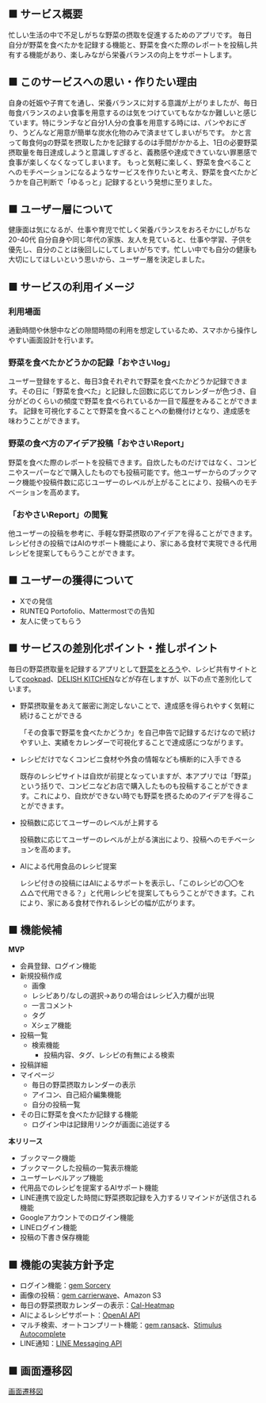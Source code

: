 ## ■ サービス概要
忙しい生活の中で不足しがちな野菜の摂取を促進するためのアプリです。
毎日自分が野菜を食べたかを記録する機能と、野菜を食べた際のレポートを投稿し共有する機能があり、楽しみながら栄養バランスの向上をサポートします。

## ■ このサービスへの思い・作りたい理由
自身の妊娠や子育てを通し、栄養バランスに対する意識が上がりましたが、毎日毎食バランスのよい食事を用意するのは気をつけていてもなかなか難しいと感じています。特にランチなど自分1人分の食事を用意する時には、パンやおにぎり、うどんなど用意が簡単な炭水化物のみで済ませてしまいがちです。
かと言って毎食何gの野菜を摂取したかを記録するのは手間がかかる上、1日の必要野菜摂取量を毎日達成しようと意識しすぎると、義務感や達成できていない罪悪感で食事が楽しくなくなってしまいます。
もっと気軽に楽しく、野菜を食べることへのモチベーションになるようなサービスを作りたいと考え、野菜を食べたかどうかを自己判断で「ゆるっと」記録するという発想に至りました。

## ■ ユーザー層について
健康面は気になるが、仕事や育児で忙しく栄養バランスをおろそかにしがちな20-40代
自分自身や同じ年代の家族、友人を見ていると、仕事や学習、子供を優先し、自分のことは後回しにしてしまいがちです。忙しい中でも自分の健康も大切にしてほしいという思いから、ユーザー層を決定しました。

## ■ サービスの利用イメージ
### 利用場面
通勤時間や休憩中などの隙間時間の利用を想定しているため、スマホから操作しやすい画面設計を行います。

### 野菜を食べたかどうかの記録「おやさいlog」
ユーザー登録をすると、毎日3食それぞれで野菜を食べたかどうか記録できます。その日に「野菜を食べた」と記録した回数に応じてカレンダーが色づき、自分がどのくらいの頻度で野菜を食べられているか一目で履歴をみることができます。
記録を可視化することで野菜を食べることへの動機付けとなり、達成感を味わうことができます。

### 野菜の食べ方のアイデア投稿「おやさいReport」
野菜を食べた際のレポートを投稿できます。自炊したものだけではなく、コンビニやスーパーなどで購入したものでも投稿可能です。他ユーザーからのブックマーク機能や投稿件数に応じユーザーのレベルが上がることにより、投稿へのモチベーションを高めます。

### 「おやさいReport」の閲覧
他ユーザーの投稿を参考に、手軽な野菜摂取のアイデアを得ることができます。
レシピ付きの投稿ではAIのサポート機能により、家にある食材で実現できる代用レシピを提案してもらうことができます。

## ■ ユーザーの獲得について
- Xでの発信
- RUNTEQ Portofolio、Mattermostでの告知
- 友人に使ってもらう

## ■ サービスの差別化ポイント・推しポイント
毎日の野菜摂取量を記録するアプリとして[野菜をとろう](https://apps.apple.com/jp/app/%E9%87%8E%E8%8F%9C%E3%82%92%E3%81%A8%E3%82%8D%E3%81%86/id1604548393)や、レシピ共有サイトとして[cookpad](https://cookpad.com/jp)、[DELISH KITCHEN](https://delishkitchen.tv/)などが存在しますが、以下の点で差別化しています。

- 野菜摂取量をあえて厳密に測定しないことで、達成感を得られやすく気軽に続けることができる
    
    「その食事で野菜を食べたかどうか」を自己申告で記録するだけなので続けやすい上、実績をカレンダーで可視化することで達成感につながります。
    
- レシピだけでなくコンビニ食材や外食の情報なども横断的に入手できる
    
    既存のレシピサイトは自炊が前提となっていますが、本アプリでは「野菜」という括りで、コンビニなどお店で購入したものも投稿することができます。これにより、自炊ができない時でも野菜を摂るためのアイデアを得ることができます。
    
- 投稿数に応じてユーザーのレベルが上昇する
    
    投稿数に応じてユーザーのレベルが上がる演出により、投稿へのモチベーションを高めます。
    
- AIによる代用食品のレシピ提案
    
    レシピ付きの投稿にはAIによるサポートを表示し、「このレシピの〇〇を△△で代用できる？」と代用レシピを提案してもらうことができます。これにより、家にある食材で作れるレシピの幅が広がります。
    

## ■ 機能候補
**MVP**

- 会員登録、ログイン機能
- 新規投稿作成
    - 画像
    - レシピあり/なしの選択→ありの場合はレシピ入力欄が出現
    - 一言コメント
    - タグ
    - Xシェア機能
- 投稿一覧
    - 検索機能
        - 投稿内容、タグ、レシピの有無による検索
- 投稿詳細
- マイページ
    - 毎日の野菜摂取カレンダーの表示
    - アイコン、自己紹介編集機能
    - 自分の投稿一覧
- その日に野菜を食べたか記録する機能
    - ログイン中は記録用リンクが画面に追従する

**本リリース**

- ブックマーク機能
- ブックマークした投稿の一覧表示機能
- ユーザーレベルアップ機能
- 代用品でのレシピを提案するAIサポート機能
- LINE連携で設定した時間に野菜摂取記録を入力するリマインドが送信される機能
- Googleアカウントでのログイン機能
- LINEログイン機能
- 投稿の下書き保存機能

## ■ 機能の実装方針予定

- ログイン機能：[gem Sorcery](https://github.com/Sorcery/sorcery)
- 画像の投稿：[gem carrierwave](https://github.com/carrierwaveuploader/carrierwave)、Amazon S3
- 毎日の野菜摂取カレンダーの表示：[Cal-Heatmap](https://cal-heatmap.com/)
- AIによるレシピサポート：[OpenAI API](https://platform.openai.com/docs/overview)
- マルチ検索、オートコンプリート機能：[gem ransack](https://github.com/activerecord-hackery/ransack)、[Stimulus Autocomplete](https://github.com/afcapel/stimulus-autocomplete)
- LINE通知：[LINE Messaging API](https://developers.line.biz/ja/services/messaging-api/)

## ■ 画面遷移図
[画面遷移図](https://www.figma.com/design/tkARaYBPzz53ZErPYsatSc/%E3%81%8A%E3%82%84%E3%81%95%E3%81%84UP-%E7%94%BB%E9%9D%A2%E9%81%B7%E7%A7%BB%E5%9B%B3?t=hjvVQNqYob0c7sQu-1)